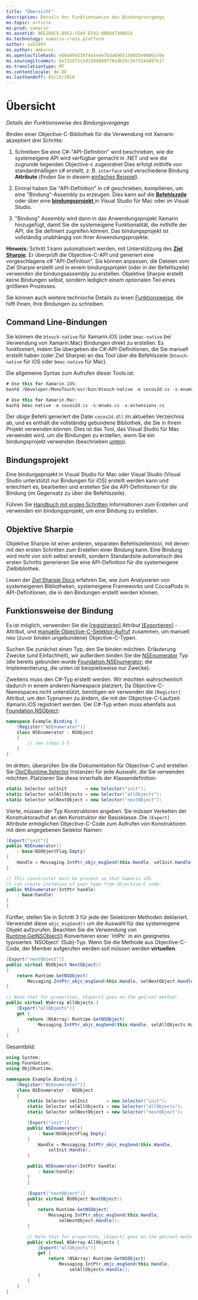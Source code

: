 ```yaml
---
title: "Übersicht"
description: Details der Funktionsweise des Bindungsvorgangs
ms.topic: article
ms.prod: xamarin
ms.assetid: 9EE288C5-8952-C5A9-E542-0BD847300EC6
ms.technology: xamarin-cross-platform
author: asb3993
ms.author: amburns
ms.openlocfilehash: eb6d49433974a5e4e7bda69651508d5e9006a78e
ms.sourcegitcommit: 8e722d72c5d1384889f70adb26c5675544897b1f
ms.translationtype: MT
ms.contentlocale: de-DE
ms.lasthandoff: 03/15/2018
---
```

# <a name="overview"></a>Übersicht

_Details der Funktionsweise des Bindungsvorgangs_

Binden einer Objective-C-Bibliothek für die Verwendung mit Xamarin akzeptiert drei Schritte:

1. Schreiben Sie eine C#-"API-Definition" wird beschrieben, wie die systemeigene API wird verfügbar gemacht in .NET und wie die zugrunde liegenden Objective-c zugeordnet Dies erfolgt mithilfe von standardmäßigen c# erstellt, z. B. `interface` und verschiedene Bindung **Attribute** (finden Sie in diesem [einfaches Beispiel](~/cross-platform/macios/binding/objective-c-libraries.md#Binding_an_API)).

2. Einmal haben Sie "API-Definition" in c# geschrieben, kompilieren, um eine "Bindung"-Assembly zu erzeugen. Dies kann auf die [ **Befehlszeile** ](#commandline) oder über eine [ **bindungsprojekt** ](#bindingproject) in Visual Studio für Mac oder im Visual Studio.

3. "Bindung" Assembly wird dann in das Anwendungsprojekt Xamarin hinzugefügt, damit Sie die systemeigene Funktionalität, die mithilfe der API, die Sie definiert zugreifen können.
  Das bindungsprojekt ist vollständig unabhängig von Ihrer Anwendungsprojekte.

**Hinweis:** Schritt 1 kann automatisiert werden, mit Unterstützung des [ **Ziel Sharpie**](#objectivesharpie). Er überprüft die Objective-C-API und generiert eine vorgeschlagene c# "API-Definition". Sie können anpassen, die Dateien vom Ziel Sharpie erstellt und in einem bindungsprojekt (oder in der Befehlszeile) verwenden die bindungsassembly zu erstellen. Objektive Sharpie erstellt keine Bindungen selbst, sondern lediglich einem optionalen Teil eines größeren Prozesses.

Sie können auch weitere technische Details zu lesen [Funktionsweise](#howitworks), die hilft Ihnen, Ihre Bindungen zu schreiben.

<a name="Command_Line_Bindings" /><a name="commandline" />

## <a name="command-line-bindings"></a>Command Line-Bindungen

Sie können die `btouch-native` für Xamarin.iOS (oder `bmac-native` bei Verwendung von Xamarin.Mac) Bindungen direkt zu erstellen. Es funktioniert, indem Sie übergeben die C#-API-Definitionen, die Sie manuell erstellt haben (oder Ziel Sharpie) an das Tool über die Befehlszeile (`btouch-native` für iOS oder `bmac-native` für Mac).


Die allgemeine Syntax zum Aufrufen dieser Tools ist:

```csharp
# Use this for Xamarin.iOS:
bash$ /Developer/MonoTouch/usr/bin/btouch-native -e cocos2d.cs -s:enums.cs -x:extensions.cs
```

```csharp
# Use this for Xamarin.Mac:
bash$ bmac-native -e cocos2d.cs -s:enums.cs -x:extensions.cs
```

Der obige Befehl generiert die Datei `cocos2d.dll` im aktuellen Verzeichnis ab, und es enthält die vollständig gebundene Bibliothek, die Sie in Ihrem Projekt verwenden können. Dies ist das Tool, das Visual Studio für Mac verwendet wird, um die Bindungen zu erstellen, wenn Sie ein bindungsprojekt verwenden (beschrieben [unten](#bindingproject)).


<a name="bindingproject" />

## <a name="binding-project"></a>Bindungsprojekt

Eine bindungsprojekt in Visual Studio für Mac oder Visual Studio (Visual Studio unterstützt nur Bindungen für iOS) erstellt werden kann und erleichtert es, bearbeiten und erstellen Sie die API-Definitionen für die Bindung (im Gegensatz zu über die Befehlszeile).

Führen Sie [Handbuch mit ersten Schritten](~/cross-platform/macios/binding/objective-c-libraries.md#Getting_Started) Informationen zum Erstellen und verwenden ein bindungsprojekt, um eine Bindung zu erstellen.

<a name="objectivesharpie" />

## <a name="objective-sharpie"></a>Objektive Sharpie

Objektive Sharpie ist einer anderen, separaten Befehlszeilentool, mit denen mit den ersten Schritten zum Erstellen einer Bindung kann. Eine Bindung wird nicht von sich selbst erstellt, sondern Standardsite automatisch des ersten Schritts generieren Sie eine API-Definition für die systemeigene Zielbibliothek.

Lesen der [Ziel Sharpie Docs](~/cross-platform/macios/binding/objective-sharpie/index.md) erfahren Sie, wie zum Analysieren von systemeigenen Bibliotheken, systemeigene Frameworks und CocoaPods in API-Definitionen, die in den Bindungen erstellt werden können.

<a name="howitworks" />

## <a name="how-binding-works"></a>Funktionsweise der Bindung

Es ist möglich, verwenden Sie die [[registrieren]](https://developer.xamarin.com/api/type/Foundation.RegisterAttribute/) Attribut [[Exportieren]](https://developer.xamarin.com/api/type/Foundation.ExportAttribute/) -Attribut, und [manuelle Objective-C-Selektor-Aufruf](~/ios/internals/objective-c-selectors.md) zusammen, um manuell neu (zuvor binden ungebundene) Objective-C-Typen.

Suchen Sie zunächst einen Typ, den Sie binden möchten. Erläuterung Zwecke (und Einfachheit), wir außerdem binden Sie die [NSEnumerator](http://developer.apple.com/iphone/library/documentation/Cocoa/Reference/Foundation/Classes/NSEnumerator_Class/Reference/Reference.html) Typ (die bereits gebunden wurde [Foundation.NSEnumerator](https://developer.xamarin.com/api/type/Foundation.NSEnumerator/); die Implementierung, die unten ist beispielsweise nur Zwecke).

Zweitens muss den C#-Typ erstellt werden. Wir möchten wahrscheinlich dadurch in einem anderen Namespace platziert; Da Objective-C-Namespaces nicht unterstützt, benötigen wir verwenden die `[Register]` Attribut, um den Typnamen zu ändern, die mit der Objective-C-Laufzeit Xamarin.iOS registriert werden. Der C#-Typ erben muss ebenfalls aus [Foundation.NSObject](https://developer.xamarin.com/api/type/Foundation.NSObject/):

```csharp
namespace Example.Binding {
    [Register("NSEnumerator")]
    class NSEnumerator : NSObject
    {
        // see steps 3-5
    }
}
```

Im dritten, überprüfen Sie die Dokumentation für Objective-C und erstellen Sie [ObjCRuntime.Selector](https://developer.xamarin.com/api/type/ObjCRuntime.Selector/) Instanzen für jede Auswahl, die Sie verwenden möchten. Platzieren Sie diese innerhalb der Klassendefinition:

```csharp
static Selector selInit       = new Selector("init");
static Selector selAllObjects = new Selector("allObjects");
static Selector selNextObject = new Selector("nextObject");
```

Vierte, müssen der Typ Konstruktoren angeben. Sie *müssen* Verketten der Konstruktoraufruf an den Konstruktor der Basisklasse. Die `[Export]` Attribute ermöglichen Objective-C-Code zum Aufrufen von Konstruktoren mit dem angegebenen Selektor Namen:

```csharp
[Export("init")]
public NSEnumerator()
    : base(NSObjectFlag.Empty)
{
    Handle = Messaging.IntPtr_objc_msgSend(this.Handle, selInit.Handle);
}
```

```csharp
// This constructor must be present so that Xamarin.iOS
// can create instances of your type from Objective-C code.
public NSEnumerator(IntPtr handle)
    : base(handle)
{
}
```

Fünfter, stellen Sie in Schritt 3 für jede der Selektoren Methoden deklariert. Verwendet diese `objc_msgSend()` um die Auswahl für das systemeigene Objekt aufzurufen. Beachten Sie die Verwendung von [Runtime.GetNSObject()](https://developer.xamarin.com/api/member/ObjCRuntime.Runtime.GetNSObject/(System.IntPtr)) Konvertieren einer `IntPtr` in ein geeignetes typisiertes `NSObject` (Sub)-Typ. Wenn Sie die Methode aus Objective-C-Code, der Member aufgerufen werden soll *müssen* werden **virtuellen**.

```csharp
[Export("nextObject")]
public virtual NSObject NextObject()
{
    return Runtime.GetNSObject(
        Messaging.IntPtr_objc_msgSend(this.Handle, selNextObject.Handle));
}
```

```csharp
// Note that for properties, [Export] goes on the get/set method:
public virtual NSArray AllObjects {
    [Export("allObjects")]
    get {
        return (NSArray) Runtime.GetNSObject(
            Messaging.IntPtr_objc_msgSend(this.Handle, selAllObjects.Handle));
    }
}
```

Gesamtbild:

```csharp
using System;
using Foundation;
using ObjCRuntime;

namespace Example.Binding {
    [Register("NSEnumerator")]
    class NSEnumerator : NSObject
    {
        static Selector selInit       = new Selector("init");
        static Selector selAllObjects = new Selector("allObjects");
        static Selector selNextObject = new Selector("nextObject");

        [Export("init")]
        public NSEnumerator()
            : base(NSObjectFlag.Empty)
        {
            Handle = Messaging.IntPtr_objc_msgSend(this.Handle,
                selInit.Handle);
        }

        public NSEnumerator(IntPtr handle)
            : base(handle)
        {
        }

        [Export("nextObject")]
        public virtual NSObject NextObject()
        {
            return Runtime.GetNSObject(
                Messaging.IntPtr_objc_msgSend(this.Handle,
                    selNextObject.Handle));
        }

        // Note that for properties, [Export] goes on the get/set method:
        public virtual NSArray AllObjects {
            [Export("allObjects")]
            get {
                return (NSArray) Runtime.GetNSObject(
                    Messaging.IntPtr_objc_msgSend(this.Handle,
                        selAllObjects.Handle));
            }
        }
    }
}
```

